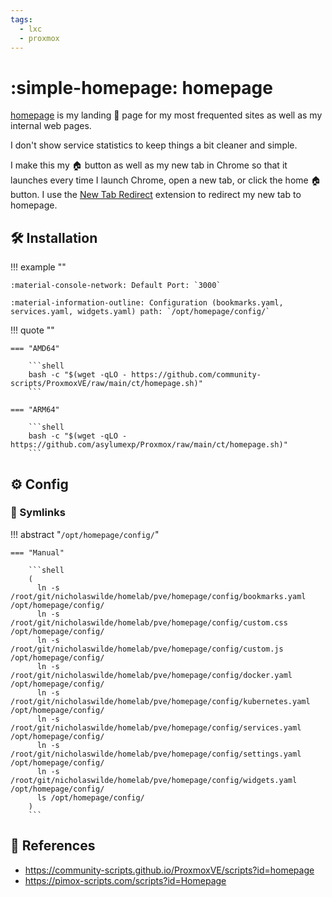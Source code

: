 ```yaml
---
tags:
  - lxc
  - proxmox
---
```

# :simple-homepage: homepage

[homepage][1] is my landing 🛬 page for my most frequented sites as well as my internal web pages.

I don't show service statistics to keep things a bit cleaner and simple.

I make this my 🏠 button as well as my new tab in Chrome so that it launches every time I launch Chrome, open a new tab, or click the home 🏠 button. I use the [New Tab Redirect][2] extension to redirect my new tab to homepage.

## :hammer_and_wrench: Installation

!!! example ""

    :material-console-network: Default Port: `3000`
    
    :material-information-outline: Configuration (bookmarks.yaml, services.yaml, widgets.yaml) path: `/opt/homepage/config/`

!!! quote ""

    === "AMD64"

        ```shell
        bash -c "$(wget -qLO - https://github.com/community-scripts/ProxmoxVE/raw/main/ct/homepage.sh)"
        ```

    === "ARM64"

        ```shell
        bash -c "$(wget -qLO - https://github.com/asylumexp/Proxmox/raw/main/ct/homepage.sh)"
        ```

## :gear: Config

### :link: Symlinks

!!! abstract "`/opt/homepage/config/`"

    === "Manual"

        ```shell
        (
          ln -s /root/git/nicholaswilde/homelab/pve/homepage/config/bookmarks.yaml /opt/homepage/config/
          ln -s /root/git/nicholaswilde/homelab/pve/homepage/config/custom.css /opt/homepage/config/
          ln -s /root/git/nicholaswilde/homelab/pve/homepage/config/custom.js /opt/homepage/config/
          ln -s /root/git/nicholaswilde/homelab/pve/homepage/config/docker.yaml /opt/homepage/config/
          ln -s /root/git/nicholaswilde/homelab/pve/homepage/config/kubernetes.yaml /opt/homepage/config/
          ln -s /root/git/nicholaswilde/homelab/pve/homepage/config/services.yaml /opt/homepage/config/
          ln -s /root/git/nicholaswilde/homelab/pve/homepage/config/settings.yaml /opt/homepage/config/
          ln -s /root/git/nicholaswilde/homelab/pve/homepage/config/widgets.yaml /opt/homepage/config/
          ls /opt/homepage/config/
        )
        ```

## :link: References

- <https://community-scripts.github.io/ProxmoxVE/scripts?id=homepage>
- <https://pimox-scripts.com/scripts?id=Homepage>

[1]: <https://gethomepage.dev/>
[2]: <https://chromewebstore.google.com/detail/new-tab-redirect/icpgjfneehieebagbmdbhnlpiopdcmna>
